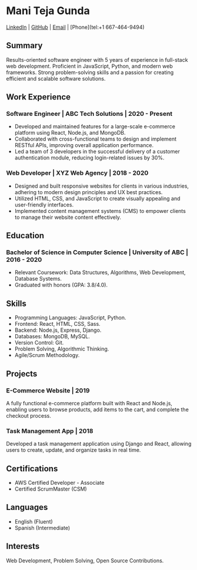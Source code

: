 # Mani Teja Gunda
[LinkedIn](https://www.linkedin.com/in/mani-teja-gunda-78a1bb137) | [GitHub](https://github.com/johndoe) | [Email](mailto:maniteja.gunda18@gmail.com) | [Phone](tel:+1 667-464-9494)

## Summary
Results-oriented software engineer with 5 years of experience in full-stack web development. Proficient in JavaScript, Python, and modern web frameworks. Strong problem-solving skills and a passion for creating efficient and scalable software solutions. 

## Work Experience

### Software Engineer | ABC Tech Solutions | 2020 - Present
- Developed and maintained features for a large-scale e-commerce platform using React, Node.js, and MongoDB.
- Collaborated with cross-functional teams to design and implement RESTful APIs, improving overall application performance.
- Led a team of 3 developers in the successful delivery of a customer authentication module, reducing login-related issues by 30%.

### Web Developer | XYZ Web Agency | 2018 - 2020
- Designed and built responsive websites for clients in various industries, adhering to modern design principles and UX best practices.
- Utilized HTML, CSS, and JavaScript to create visually appealing and user-friendly interfaces.
- Implemented content management systems (CMS) to empower clients to manage their website content effectively.

## Education

### Bachelor of Science in Computer Science | University of ABC | 2016 - 2020
- Relevant Coursework: Data Structures, Algorithms, Web Development, Database Systems.
- Graduated with honors (GPA: 3.8/4.0).

## Skills
- Programming Languages: JavaScript, Python.
- Frontend: React, HTML, CSS, Sass.
- Backend: Node.js, Express, Django.
- Databases: MongoDB, MySQL.
- Version Control: Git.
- Problem Solving, Algorithmic Thinking.
- Agile/Scrum Methodology.

## Projects
### E-Commerce Website | 2019
A fully functional e-commerce platform built with React and Node.js, enabling users to browse products, add items to the cart, and complete the checkout process.

### Task Management App | 2018
Developed a task management application using Django and React, allowing users to create, update, and organize tasks in real time.

## Certifications
- AWS Certified Developer - Associate
- Certified ScrumMaster (CSM)

## Languages
- English (Fluent)
- Spanish (Intermediate)

## Interests
Web Development, Problem Solving, Open Source Contributions.

